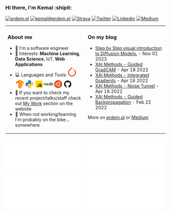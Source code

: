 ### Hi there, I'm Kemal :shipit:

[![erdem.pl](https://img.shields.io/static/v1?label=erdem.pl&message=%20&color=yellow&logo=&style=flat-square&logoColor=white)](https://erdem.pl/)
[![kemal@erdem.pl](https://img.shields.io/static/v1?label=kemal@erdem.pl&message=%20&color=red&logo=gmail&style=flat-square&logoColor=white)](mailto:kemal@erdem.pl)
[![Strava](https://img.shields.io/static/v1?label=Strava&message=%20&color=FC4C02&logo=Strava&style=flat-square&logoColor=white)](https://www.strava.com/athletes/24062720)
[![Twitter](https://img.shields.io/static/v1?label=Twitter&message=%20&color=1ca0f1&logo=Twitter&style=flat-square&logoColor=white)](https://www.twitter.com/burnpiro/)
[![Linkedin](https://img.shields.io/static/v1?label=Linkedin&message=%20&color=0e76a8&logo=Linkedin&style=flat-square&logoColor=white)](https://www.linkedin.com/in/kemal-erdem-74837580)
[![Medium](https://img.shields.io/static/v1?label=Medium&message=%20&color=black&logo=Medium&style=flat-square&logoColor=white)](https://medium.com/@kemalpiro)

<table><tr><td valign="top" width="50%">

### About me

- :notebook: I'm a software engineer
- :pushpin: Interests: **Machine Learning**, **Data Science**, IoT, **Web Applications**
- :computer: Languages and Tools: <img height="30" src="https://raw.githubusercontent.com/burnpiro/burnpiro/master/images/pytorch.png" /><img height="30" src="https://raw.githubusercontent.com/burnpiro/burnpiro/master/images/tf-logo.png" /><img height="30" src="https://raw.githubusercontent.com/burnpiro/burnpiro/master/images/python.png" /><img style="line-height: 20" height="30" src="https://raw.githubusercontent.com/burnpiro/burnpiro/master/images/javascript.png" /><img height="30" src="https://raw.githubusercontent.com/burnpiro/burnpiro/master/images/nodejs.png" /><img height="30" src="https://raw.githubusercontent.com/burnpiro/burnpiro/master/images/ubuntu.png" /><img height="30" src="https://raw.githubusercontent.com/burnpiro/burnpiro/master/images/github.png" />
- :microscope: If you want to check my recent project/talks/staff check out [My Work](https://erdem.pl/pages/work) section on the website
- :bicyclist: When not working/learning I'm probably on the bike... somewhere

</td><td valign="top" width="50%">

### On my blog
<!-- blog starts -->
* [Step by Step visual introduction to Diffusion Models.](https://erdem.pl/2023/11/step-by-step-visual-introduction-to-diffusion-models) - Nov 01 2023
* [XAI Methods - Guided GradCAM](https://erdem.pl/2022/04/xai-methods-guided-grad-cam) - Apr 18 2022
* [XAI Methods - Integrated Gradients](https://erdem.pl/2022/04/xai-methods-integrated-gradients) - Apr 18 2022
* [XAI Methods - Noise Tunnel](https://erdem.pl/2022/04/xai-methods-noise-tunnel) - Apr 18 2022
* [XAI Methods - Guided Backpropagation](https://erdem.pl/2022/02/xai-methods-guided-backpropagation) - Feb 22 2022
<!-- blog ends -->
More on [erdem.pl](https://erdem.pl/) or [Medium](https://medium.com/@kemalpiro)
</td></tr></table>

<p id="test"  float="left">
<img width="49%" src="https://raw.githubusercontent.com/burnpiro/burnpiro/master/generated/overview.svg#gh-dark-mode-only" />
<img width="49%" src="https://raw.githubusercontent.com/burnpiro/burnpiro/master/generated/overview.svg#gh-light-mode-only" />
<img width="49%" src="https://raw.githubusercontent.com/burnpiro/burnpiro/master/generated/languages.svg#gh-dark-mode-only" />
<img width="49%" src="https://raw.githubusercontent.com/burnpiro/burnpiro/master/generated/languages.svg#gh-light-mode-only" />  
 </p>
